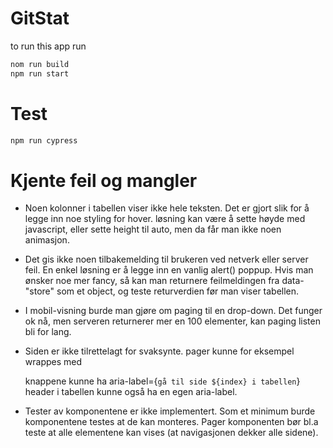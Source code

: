 # GitStat

to run this app run 

``` bash
nom run build
npm run start
```

# Test

``` bash
npm run cypress
```

# Kjente feil og mangler

 * Noen kolonner i tabellen viser ikke hele teksten.  Det er gjort
   slik for å legge inn noe styling for hover.  løsning kan være å
   sette høyde med javascript, eller sette height til auto, men da
   får man ikke noen animasjon.
   
 * Det gis ikke noen tilbakemelding til brukeren ved netverk eller
   server feil. En enkel løsning er å legge inn en vanlig alert()
   poppup. Hvis man ønsker noe mer fancy, så kan man returnere
   feilmeldingen fra data-"store" som et object, og teste returverdien
   før man viser tabellen. 
   
 * I mobil-visning burde man gjøre om paging til en drop-down.  Det
   funger ok nå, men serveren returnerer mer en 100 elementer, kan
   paging listen bli for lang.
   
 * Siden er ikke tilrettelagt for svaksynte.
   pager kunne for eksempel wrappes med <nav>
   knappene kunne ha aria-label={`gå til side ${index} i tabellen`}
   header i tabellen kunne også ha en egen aria-label.
   
 * Tester av komponentene er ikke implementert. Som et minimum burde
   komponentene testes at de kan monteres. Pager komponenten bør bl.a
   teste at alle elementene kan vises (at navigasjonen dekker alle
   sidene).
   
